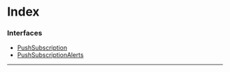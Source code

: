

# Index

### Interfaces

* [PushSubscription](../interfaces/_entities_pushsubscription_.pushsubscription.md)
* [PushSubscriptionAlerts](../interfaces/_entities_pushsubscription_.pushsubscriptionalerts.md)

---

